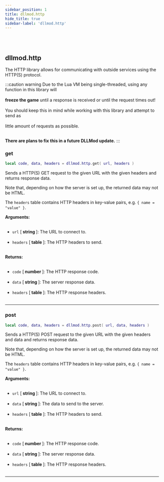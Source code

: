 ```yaml
---
sidebar_position: 1
title: dllmod.http
hide_title: true
sidebar-label: 'dllmod.http'
---
```


<br></br>

## dllmod.http

The HTTP library allows for communicating with outside services using the HTTP(S) protocol.

:::caution warning
Due to the Lua VM being single-threaded, using any function in this library will <br></br>
<strong>freeze the game</strong> until a response is received or until the request times out! <br></br>
You should keep this in mind while working with this library and attempt to send as <br></br>
little amount of requests as possible. <br></br>

<strong>There are plans to fix this in a future DLLMod update.</strong>
:::

### get

```lua
local code, data, headers = dllmod.http.get( url, headers )
```

Sends a HTTP(S) GET request to the given URL with the given headers and returns response data.

Note that, depending on how the server is set up, the returned data may not be HTML.

The <code>headers</code> table contains HTTP headers in key-value pairs, e.g. <code>{ name = "value" }</code>.

<strong>Arguments:</strong> <br></br>

- <code>url</code> [<strong> string </strong>]: The URL to connect to. <br></br>
- <code>headers</code> [<strong> table </strong>]: The HTTP headers to send. <br></br>

<strong>Returns:</strong> <br></br>

- <code>code</code> [<strong> number </strong>]: The HTTP response code. <br></br>
- <code>data</code> [<strong> string </strong>]: The server response data. <br></br>
- <code>headers</code> [<strong> table </strong>]: The HTTP response headers. <br></br>

---

### post

```lua
local code, data, headers = dllmod.http.post( url, data, headers )
```

Sends a HTTP(S) POST request to the given URL with the given headers and data and returns response data.

Note that, depending on how the server is set up, the returned data may not be HTML.

The <code>headers</code> table contains HTTP headers in key-value pairs, e.g. <code>{ name = "value" }</code>.

<strong>Arguments:</strong> <br></br>

- <code>url</code> [<strong> string </strong>]: The URL to connect to. <br></br>
- <code>data</code> [<strong> string </strong>]: The data to send to the server. <br></br>
- <code>headers</code> [<strong> table </strong>]: The HTTP headers to send. <br></br>

<strong>Returns:</strong> <br></br>

- <code>code</code> [<strong> number </strong>]: The HTTP response code. <br></br>
- <code>data</code> [<strong> string </strong>]: The server response data. <br></br>
- <code>headers</code> [<strong> table </strong>]: The HTTP response headers. <br></br>

---

